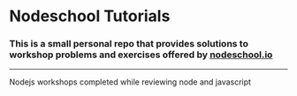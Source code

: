 # Nodeschool Tutorials
### This is a small personal repo that provides solutions to workshop problems and exercises offered by [nodeschool.io](https://nodeschool.io/)
<hr>
Nodejs workshops completed while reviewing node and javascript

